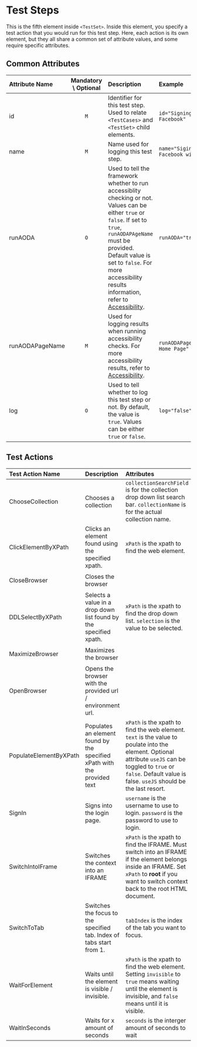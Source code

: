 # Test Steps

This is the fifth element inside `<TestSet>`. Inside this element, you specify a test action that you would run for this test step. Here, each action is its own element, but they all share a common set of attribute values, and some require specific attributes.

## Common Attributes
Attribute Name | Mandatory \ Optional | Description | Example
:------------- | :------------------: | :---------- | :------
id             | `M`                  | Identifier for this test step. Used to relate `<TestCases>` and `<TestSet>` child elements. | `id="Signing into Facebook"`
name           | `M`                  | Name used for logging this test step. | `name="Siging into Facebook with my account"`
runAODA        | `O`                  | Used to tell the framework whether to run accessiblity checking or not. Values can be either `true` or `false`. If set to `true`, `runAODAPAgeName` must be provided. Default value is set to `false`. For more accessibility results information, refer to [Accessibility](/Documentation/Accessibility.md). |  `runAODA="true"`
runAODAPageName | `M`                 | Used for logging results when running accessibility checks. For more accessibility results, refer to [Accessibility](/Documentation/Accessibility.md). | `runAODAPageName="Facebook Home Page"`
log             | `O`                 | Used to tell whether to log this test step or not. By default, the value is `true`. Values can be either `true` or `false`. | `log="false"`

## Test Actions
Test Action Name | Description | Attributes | Example
:--------------- | :---------- | :--------- | :-----
ChooseCollection | Chooses a collection | `collectionSearchField` is for the collection drop down list search bar. `collectionName` is for the actual collection name. | `<ChooseCollection id='Fake Test Step ID 1' name='Fake Step Name 1' collectionSearchField="Search Text" collectionName="Collection Name"/>` 
ClickElementByXPath | Clicks an element found using the specified xpath. | `xPath` is the xpath to find the web element. | `<ClickElementByXPath id='Fake Test Step ID 2' name='Fake Step Name 2' xPath="Fake xPath"/>`
CloseBrowser  | Closes the browser | | `<CloseBrowser id='Fake Test Step ID 3' name='Fake Step Name 3'/>`
DDLSelectByXPath | Selects a value in a drop down list found by the specified xpath. | `xPath` is the xpath to find the drop down list. `selection` is the value to be selected. | `<DDLSelectByXPath id='Fake Test Step ID 5' name='Fake Step Name 5' xPath="Fake xPath" selection="value to be selected"/>`
MaximizeBrowser  | Maximizes the browser | | `<MaximizeBrowser id='Fake Test Step ID 3' name='Fake Step Name 3'/>`
OpenBrowser      | Opens the browser with the provided url / environment url. | | `<OpenBrowser id='Fake Test Step ID 6' name='Fake Step Name 6'/>`
PopulateElementByXPath | Populates an element found by the specified xPath with the provided text | `xPath` is the xpath to find the web element. `text` is the value to poulate into the element. Optional attribute `useJS` can be toggled to `true` or `false`. Default value is false. `useJS` should be the last resort.| `<PopulateElementByXPath id='Fake Test Step ID 7' name='Fake Step Name 7' xPath="Fake xPath" text="value"/>`
SignIn                 | Signs into the login page. | `username` is the username to use to login. `password` is the password to use to login. | `<SignIn id='Fake Test Step ID 8' name='Fake Step Name 8' username="fake username" password="fake password"/>`
SwitchIntoIFrame       | Switches the context into an IFRAME | `xPath` is the xpath to find the IFRAME. Must switch into an IFRAME if the element belongs inside an IFRAME. Set `xPath` to __root__ if you want to switch context back to the root HTML document. | `<SwitchIntoIFrame id='Fake Test Step ID 9' name='Fake Step Name 9' xPath="Fake xPath"/>`
SwitchToTab            | Switches the focus to the specified tab. Index of tabs start from 1. | `tabIndex` is the index of the tab you want to focus. | `<SwitchToTab id='Fake Test Step ID 10' name='Fake Step Name 10' tabIndex="1"/>`
WaitForElement | Waits until the element is visible / invisible. | `xPath` is the xpath to find the web element. Setting `invisible` to `true` means waiting until the element is invisible, and `false` means until it is visible. | `<WaitForElement id='Fake Test Step ID 11' name='Fake Step Name 11' xPath="Fake xPath" invisible="false"/>`
WaitInSeconds | Waits for x amount of seconds | `seconds` is the interger amount of seconds to wait | `<WaitInSeconds id='Fake Test Step ID 12' name='Fake Step Name 12' seconds="10"/>` 
